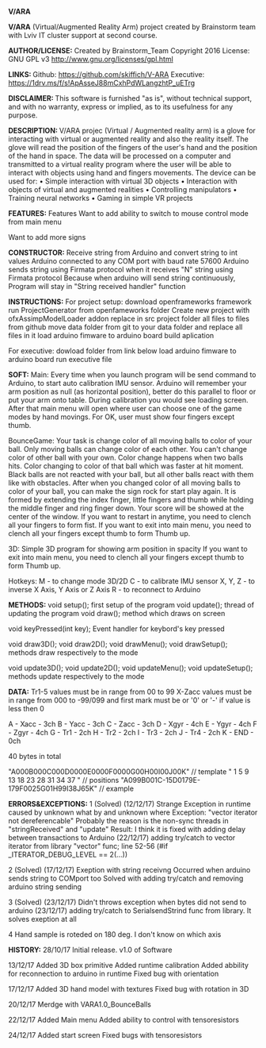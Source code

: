 <b>V/ARA</b>

<b>V/ARA</b> (Virtual/Augmented Reality Arm) project created by Brainstorm team with Lviv IT cluster support at second course.

<b>AUTHOR/LICENSE:</b>
Created by Brainstorm_Team Copyright 2016 License: GNU GPL v3 http://www.gnu.org/licenses/gpl.html

<b>LINKS: </b>
Github: https://github.com/skiffich/V-ARA 
Executive: https://1drv.ms/f/s!ApAsseJ88mCxhPdWLangzhtP_uETrg

<b>DISCLAIMER: </b>
This software is furnished "as is", without technical support, and with no warranty, express or implied, as to its usefulness for any purpose.

<b>DESCRIPTION: </b>
V/ARA projec (Virtual / Augmented reality arm) is a glove for interacting with virtual or augmented reality and also the reality itself.
The glove will read the position of the fingers of the user's hand and the position of the hand in space. The data will be processed on a computer and transmitted to a virtual reality program where the user will be able to interact with objects using hand and fingers movements.
The device can be used for:
•	Simple interaction with virtual 3D objects
•	Interaction with objects of virtual and augmented realities
•	Controlling manipulators
•	Training neural networks
•	Gaming in simple VR projects

<b>FEATURES:</b>
Features
Want to add ability to switch to mouse control mode from main menu 

Want to add more signs

<b>CONSTRUCTOR:</b>
Receive string from Arduino and convert string to int values
Arduino connected to any COM port with baud rate 57600
Arduino sends string using Firmata protocol when
it receives "N" string using Firmata protocol
Because when arduino will send string continuously,
Program will stay in "String received handler" function

<b>INSTRUCTIONS:</b>
For project setup:
download openframeworks framework
run ProjectGenerator from openfameworks folder
Create new project with ofxAssimpModelLoader addon
replace in src project folder all files to files from github
move data folder from git to your data folder and replace all files in it
load arduino fimware to arduino board
build aplication

For executive:
dowload folder from link below 
load arduino fimware to arduino board
run executive file

<b>SOFT:</b>
Main:
Every time when you launch program will be send command to Arduino, to start auto calibration IMU sensor. Arduino will remember your arm position as null (as horizontal position), better do this parallel to floor or put your arm onto table. During calibration you would see loading screen.
After that main menu will open where user can choose one of the game modes by hand movings. For OK, user must show four fingers except thumb.

BounceGame:
Your task is change color of all moving balls to color of your ball. Only moving balls can change color of each other. You can't change color of other ball with your own. 
Color change happens when two balls hits. Color changing to color of that ball which was faster at hit moment. Black balls are not reacted with your ball, but all other balls react with them like with obstacles. 
After when you changed color of all moving balls to color of your ball, you can make the sign rock for start play again. It is formed by extending the index finger, little fingers and thumb while holding the middle finger and ring finger down. Your score will be showed at the center of the window. 
If you want to restart in anytime, you need to clench all your fingers to form fist. 
If you want to exit into main menu, you need to clench all your fingers except thumb to form Thumb up.

3D:
Simple 3D program for showing arm position in spacity
If you want to exit into main menu, you need to clench all your fingers except thumb to form Thumb up.

Hotkeys: 
M - to change mode 3D/2D
C - to calibrate IMU sensor
X, Y, Z - to inverse X Axis, Y Axis or Z Axis
R - to reconnect to Arduino


<b>METHODS:</b>
void setup();
first setup of the program
void update();
thread of updating the program
void draw();
method which draws on screen

void keyPressed(int key);
Event handler for keybord's key pressed

void draw3D();
void draw2D();
void drawMenu();
void drawSetup();
methods draw respectively to the mode

void update3D();
void update2D();
void updateMenu();
void updateSetup();
methods update respectively to the mode

<b>DATA:</b>
Tr1-5 values must be in range from 00 to 99
X-Zacc values must be in range from 000 to -99/099 and first mark must be or '0' or '-' if value is less then 0

A - Xacc - 3ch
B - Yacc - 3ch
C - Zacc - 3ch
D - Xgyr - 4ch
E - Ygyr - 4ch
F - Zgyr - 4ch
G - Tr1  - 2ch
H - Tr2  - 2ch
I - Tr3  - 2ch
J - Tr4  - 2ch
K - END  - 0ch

40 bytes in total

"A000B000C000D0000E0000F0000G00H00I00J00K"     // template
" 1   5   9   13   18   23   28 31 34 37 "     // positions
"A099B001C-15D0179E-179F0025G01H99I38J65K"     // example

<b>ERRORS&EXCEPTIONS:</b>
1 (Solved) (12/12/17)
Strange Exception in runtime caused by unknown what by and unknown where
Exception: "vector iterator not dereferencable"
Probably the reason is the non-sync threads in  "stringReceived" and "update"
Result: I think it is fixed with adding delay between transactions to Arduino
(22/12/17) adding try/catch to vector iterator from library "vector" func; line 52-56 (#if _ITERATOR_DEBUG_LEVEL == 2(...))

2 (Solved) (17/12/17)
Exeption with string receivng
Occurred when arduino sends string to COMport too
Solved with adding try/catch and removing arduino string sending

3 (Solved) (23/12/17)
Didn't throws exception when bytes did not send to arduino
(23/12/17) adding try/catch to SerialsendStrind func from library. It solves exeption at all

4
Hand sample is roteded on 180 deg. I don't know on which axis

<b>HISTORY:</b>
28/10/17
Initial release.
v1.0 of Software

13/12/17
Added 3D box primitive
Added runtime calibration
Added abbility for reconnection to arduino in runtime
Fixed bug with orientation

17/12/17
Added 3D hand model with textures
Fixed bug with rotation in 3D

20/12/17
Merdge with VARA1.0_BounceBalls

22/12/17
Added Main menu
Added ability to control with tensoresistors

24/12/17
Added start screen
Fixed bugs with tensoresistors